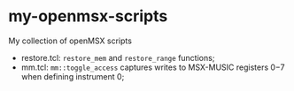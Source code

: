 # my-openmsx-scripts
My collection of openMSX scripts

* restore.tcl: `restore_mem` and `restore_range` functions;
* mm.tcl: `mm::toggle_access` captures writes to MSX-MUSIC registers $0-$7 when defining instrument 0;
